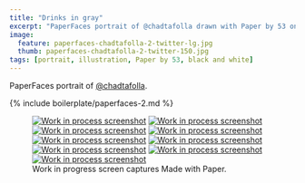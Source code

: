 ```yaml
---
title: "Drinks in gray"
excerpt: "PaperFaces portrait of @chadtafolla drawn with Paper by 53 on an iPad."
image: 
  feature: paperfaces-chadtafolla-2-twitter-lg.jpg
  thumb: paperfaces-chadtafolla-2-twitter-150.jpg
tags: [portrait, illustration, Paper by 53, black and white]
---
```


PaperFaces portrait of [@chadtafolla](http://twitter.com/chadtafolla).

{% include boilerplate/paperfaces-2.md %}

<figure class="third">
  <a href="{{ site.url }}/assets/images/paperfaces-chadtafolla-2-process-1-lg.jpg"><img src="{{ site.url }}/assets/images/paperfaces-chadtafolla-2-process-1-600.jpg" alt="Work in process screenshot"></a>
  <a href="{{ site.url }}/assets/images/paperfaces-chadtafolla-2-process-2-lg.jpg"><img src="{{ site.url }}/assets/images/paperfaces-chadtafolla-2-process-2-600.jpg" alt="Work in process screenshot"></a>
  <a href="{{ site.url }}/assets/images/paperfaces-chadtafolla-2-process-3-lg.jpg"><img src="{{ site.url }}/assets/images/paperfaces-chadtafolla-2-process-3-600.jpg" alt="Work in process screenshot"></a>
  <a href="{{ site.url }}/assets/images/paperfaces-chadtafolla-2-process-4-lg.jpg"><img src="{{ site.url }}/assets/images/paperfaces-chadtafolla-2-process-4-600.jpg" alt="Work in process screenshot"></a>
  <a href="{{ site.url }}/assets/images/paperfaces-chadtafolla-2-process-5-lg.jpg"><img src="{{ site.url }}/assets/images/paperfaces-chadtafolla-2-process-5-600.jpg" alt="Work in process screenshot"></a>
  <a href="{{ site.url }}/assets/images/paperfaces-chadtafolla-2-process-6-lg.jpg"><img src="{{ site.url }}/assets/images/paperfaces-chadtafolla-2-process-6-600.jpg" alt="Work in process screenshot"></a>
  <a href="{{ site.url }}/assets/images/paperfaces-chadtafolla-2-process-7-lg.jpg"><img src="{{ site.url }}/assets/images/paperfaces-chadtafolla-2-process-7-600.jpg" alt="Work in process screenshot"></a>
  <a href="{{ site.url }}/assets/images/paperfaces-chadtafolla-2-process-8-lg.jpg"><img src="{{ site.url }}/assets/images/paperfaces-chadtafolla-2-process-8-600.jpg" alt="Work in process screenshot"></a>
  <a href="{{ site.url }}/assets/images/paperfaces-chadtafolla-2-process-9-lg.jpg"><img src="{{ site.url }}/assets/images/paperfaces-chadtafolla-2-process-9-600.jpg" alt="Work in process screenshot"></a>
  <figcaption>Work in progress screen captures Made with Paper.</figcaption>
</figure>